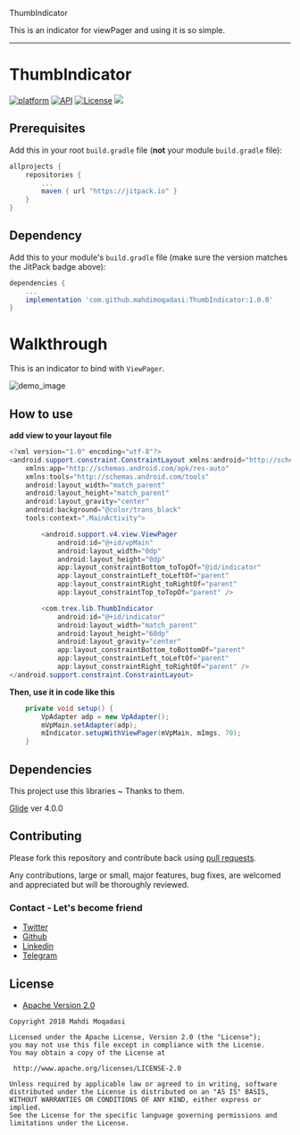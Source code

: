 ThumbIndicator

This is an indicator for viewPager and using it is so simple.


 - -  - - - -- - - -
 
 # ThumbIndicator
[![platform](https://img.shields.io/badge/platform-Android-yellow.svg)](https://www.android.com)
[![API](https://img.shields.io/badge/API-19%2B-brightgreen.svg?style=plastic)](https://android-arsenal.com/api?level=19)
[![License](https://img.shields.io/badge/license-Apache%202-4EB1BA.svg?style=flat-square)](https://www.apache.org/licenses/LICENSE-2.0.html)
[![](https://jitpack.io/v/Shashank02051997/FancyWalkthrough-Android.svg)](https://jitpack.io/#Shashank02051997/FancyWalkthrough-Android)

## Prerequisites

Add this in your root `build.gradle` file (**not** your module `build.gradle` file):

```gradle
allprojects {
	repositories {
		...
		maven { url "https://jitpack.io" }
	}
}
```

## Dependency

Add this to your module's `build.gradle` file (make sure the version matches the JitPack badge above):

```gradle
dependencies {
	...
	implementation 'com.github.mahdimoqadasi:ThumbIndicator:1.0.0'
}
```
# Walkthrough
This is an indicator to bind with `ViewPager`.

![demo_image](https://github.com/mahdimoqadasi/ThumbIndicator/blob/master/demo.gif)

## How to use

**add view to your layout file**

```java
<?xml version="1.0" encoding="utf-8"?>
<android.support.constraint.ConstraintLayout xmlns:android="http://schemas.android.com/apk/res/android"
    xmlns:app="http://schemas.android.com/apk/res-auto"
    xmlns:tools="http://schemas.android.com/tools"
    android:layout_width="match_parent"
    android:layout_height="match_parent"
    android:layout_gravity="center"
    android:background="@color/trans_black"
    tools:context=".MainActivity">

        <android.support.v4.view.ViewPager
            android:id="@+id/vpMain"
            android:layout_width="0dp"
            android:layout_height="0dp"
            app:layout_constraintBottom_toTopOf="@id/indicator"
            app:layout_constraintLeft_toLeftOf="parent"
            app:layout_constraintRight_toRightOf="parent"
            app:layout_constraintTop_toTopOf="parent" />

        <com.trex.lib.ThumbIndicator
            android:id="@+id/indicator"
            android:layout_width="match_parent"
            android:layout_height="60dp"
            android:layout_gravity="center"
            app:layout_constraintBottom_toBottomOf="parent"
            app:layout_constraintLeft_toLeftOf="parent"
            app:layout_constraintRight_toRightOf="parent" />
</android.support.constraint.ConstraintLayout>
```

**Then, use it in code like this**

```java
    private void setup() {
        VpAdapter adp = new VpAdapter();
        mVpMain.setAdapter(adp);
        mIndicator.setupWithViewPager(mVpMain, mImgs, 70);
    }
```

## Dependencies

This project use this libraries ~ Thanks to them.

  [Glide](https://github.com/bumptech/glide) ver 4.0.0

## Contributing

Please fork this repository and contribute back using
[pull requests](https://github.com/mahdimoqadasi/ThumbIndicator/pulls).

Any contributions, large or small, major features, bug fixes, are welcomed and appreciated
but will be thoroughly reviewed.

### Contact - Let's become friend
- [Twitter](https://twitter.com/mahdimoqadasi)
- [Github](https://github.com/mahdimoqadasi)
- [Linkedin](https://www.linkedin.com/in/mahdi-moqadasi-812228176/)
- [Telegram](https://t.me/MahdiMoqadasi)

## License

* [Apache Version 2.0](http://www.apache.org/licenses/LICENSE-2.0.html)

```
Copyright 2018 Mahdi Moqadasi

Licensed under the Apache License, Version 2.0 (the "License");
you may not use this file except in compliance with the License.
You may obtain a copy of the License at

 http://www.apache.org/licenses/LICENSE-2.0

Unless required by applicable law or agreed to in writing, software
distributed under the License is distributed on an "AS IS" BASIS,
WITHOUT WARRANTIES OR CONDITIONS OF ANY KIND, either express or implied.
See the License for the specific language governing permissions and
limitations under the License.
